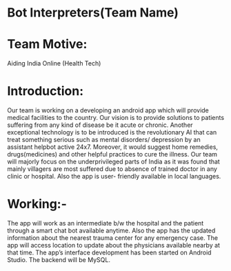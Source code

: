 # Bot Interpreters(Team Name)
# Team Motive:
Aiding India Online (Health Tech)
# Introduction:
Our team is working on a developing an android app which will provide medical facilities to the country. Our vision is to provide solutions to patients suffering from any kind of disease be it acute or chronic.
Another exceptional technology is to be introduced is the revolutionary AI that can treat something serious such as mental disorders/ depression by an assistant helpbot active 24x7. Moreover, it would suggest home remedies, drugs(medicines) and other helpful practices to cure the illness.
Our team will majorly focus on the underprivileged parts of India as it was found that mainly villagers are most suffered due to absence of trained doctor in any clinic or hospital. Also the app is user- friendly available in local languages. 
# Working:- 
The app will work as an intermediate b/w the hospital and the patient through a smart chat bot available anytime. Also the app has the updated information about the nearest trauma center for any emergency case. 
The app will access location to update about the physicians available nearby at that time.
The app’s interface development has been started on Android Studio. The backend will be MySQL. 
